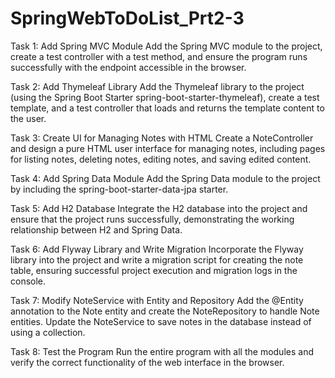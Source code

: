 # SpringWebToDoList_Prt2-3
Task 1: Add Spring MVC Module
Add the Spring MVC module to the project, create a test controller with a test method, and ensure the program runs successfully with the endpoint accessible in 
the browser.

Task 2: Add Thymeleaf Library
Add the Thymeleaf library to the project (using the Spring Boot Starter spring-boot-starter-thymeleaf), create a test template, and a test controller that loads 
and returns the template content to the user.

Task 3: Create UI for Managing Notes with HTML
Create a NoteController and design a pure HTML user interface for managing notes, including pages for listing notes, deleting notes, editing notes, and saving 
edited content.

Task 4: Add Spring Data Module
Add the Spring Data module to the project by including the spring-boot-starter-data-jpa starter.

Task 5: Add H2 Database
Integrate the H2 database into the project and ensure that the project runs successfully, demonstrating the working relationship between H2 and Spring Data.

Task 6: Add Flyway Library and Write Migration
Incorporate the Flyway library into the project and write a migration script for creating the note table, ensuring successful project execution and migration 
logs in the console.

Task 7: Modify NoteService with Entity and Repository
Add the @Entity annotation to the Note entity and create the NoteRepository to handle Note entities. Update the NoteService to save notes in the database instead
of using a collection.

Task 8: Test the Program
Run the entire program with all the modules and verify the correct functionality of the web interface in the browser.
